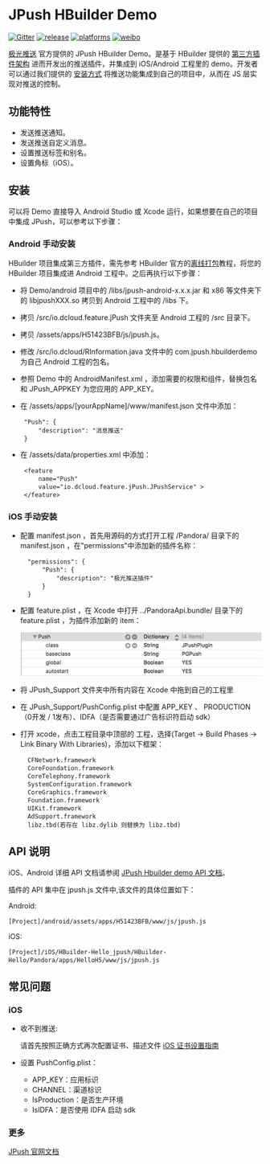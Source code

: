 # JPush HBuilder Demo

[![Gitter](https://badges.gitter.im/Join%20Chat.svg)](https://gitter.im/jpush/jpush-hbuilder-demo)
[![release](https://img.shields.io/badge/release-1.0.0-blue.svg)](https://github.com/jpush/jpush-hbuilder-demo/releases)
[![platforms](https://img.shields.io/badge/platforms-iOS%7CAndroid-lightgrey.svg)](https://github.com/jpush/jpush-hbuilder-demo)
[![weibo](https://img.shields.io/badge/weibo-JPush-blue.svg)](http://weibo.com/jpush?refer_flag=1001030101_&is_all=1)

[极光推送](https://www.jiguangh.cn/) 官方提供的 JPush HBuilder Demo。是基于 HBuilder 提供的 [第三方插件架构](http://ask.dcloud.net.cn/docs/#http://ask.dcloud.net.cn/article/66) 进而开发出的推送插件，并集成到 iOS/Android 工程里的 demo。开发者可以通过我们提供的 [安装方式](#install) 将推送功能集成到自己的项目中，从而在 JS 层实现对推送的控制。

<!--JPush 官方支持的 HBuilder Demo(基于 [DCloud](http://dev.dcloud.net.cn/mui/) HTML5+ 官方 Demo)，支持 iOS, Android。
-->

## 功能特性
+ 发送推送通知。
+ 发送推送自定义消息。
+ 设置推送标签和别名。
+ 设置角标（iOS）。


<h2 id="install">安装</h2>

可以将 Demo 直接导入 Android Studio 或 Xcode 运行，如果想要在自己的项目中集成 JPush，可以参考以下步骤：

### Android 手动安装
HBuilder 项目集成第三方插件，需先参考 HBuilder 官方的[离线打包](https://ask.dcloud.net.cn/article/38)教程，将您的 HBuilder 项目集成进 Android 工程中。之后再执行以下步骤：
 - 将 Demo/android 项目中的 /libs/jpush-android-x.x.x.jar 和 x86 等文件夹下的 libjpushXXX.so 拷贝到 Android 工程中的 /libs 下。
 - 拷贝 /src/io.dcloud.feature.jPush 文件夹至 Android 工程的 /src 目录下。
 - 拷贝 /assets/apps/H51423BFB/js/jpush.js。
 - 修改 /src/io.dcloud/RInformation.java 文件中的 com.jpush.hbuilderdemo 为自己 Android 工程的包名。
 - 参照 Demo 中的 AndroidManifest.xml ，添加需要的权限和组件，替换包名和 JPush_APPKEY 为您应用的 APP_KEY。
 - 在 /assets/apps/[yourAppName]/www/manifest.json 文件中添加：

        "Push": {
            "description": "消息推送"
        }

 - 在 /assets/data/properties.xml 中添加：

        <feature
            name="Push"
            value="io.dcloud.feature.jPush.JPushService" >
        </feature>


### iOS 手动安装
- 配置 manifest.json ，首先用源码的方式打开工程 /Pandora/ 目录下的 manifest.json ，在"permissions"中添加新的插件名称：

        "permissions": {
            "Push": {
        		"description": "极光推送插件"
        	}
        }

- 配置 feature.plist ，在 Xcode 中打开 ../PandoraApi.bundle/ 目录下的 feature.plist ，为插件添加新的 item：

	![feature.plist](iOS/doc_res/res_01.jpg)

- 将 JPush_Support 文件夹中所有内容在 Xcode 中拖到自己的工程里

- 在 JPush_Support/PushConfig.plist 中配置 APP_KEY 、 PRODUCTION（0开发 / 1发布）、IDFA（是否需要通过广告标识符启动 sdk）

- 打开 xcode，点击工程目录中顶部的 工程，选择(Target -> Build Phases -> Link Binary With Libraries)，添加以下框架：

		CFNetwork.framework
		CoreFoundation.framework
		CoreTelephony.framework
		SystemConfiguration.framework
		CoreGraphics.framework
		Foundation.framework
		UIKit.framework
		AdSupport.framework
		libz.tbd(若存在 libz.dylib 则替换为 libz.tbd)

## API 说明

iOS、Android 详细 API 文档请参阅 [JPush Hbuilder demo API 文档](API.md)。

插件的 API 集中在 jpush.js 文件中,该文件的具体位置如下：

Android:

	[Project]/android/assets/apps/H51423BFB/www/js/jpush.js

iOS:

	[Project]/iOS/HBuilder-Hello_jpush/HBuilder-Hello/Pandora/apps/HelloH5/www/js/jpush.js


## 常见问题

### iOS

- 收不到推送:

	请首先按照正确方式再次配置证书、描述文件
	[iOS 证书设置指南](http://docs.jpush.io/client/ios_tutorials/#ios_1)

- 设置 PushConfig.plist：

	- APP_KEY：应用标识
	- CHANNEL：渠道标识
	- IsProduction：是否生产环境
	- IsIDFA：是否使用 IDFA 启动 sdk


### 更多

 [JPush 官网文档](http://docs.jiguang.cn/)
